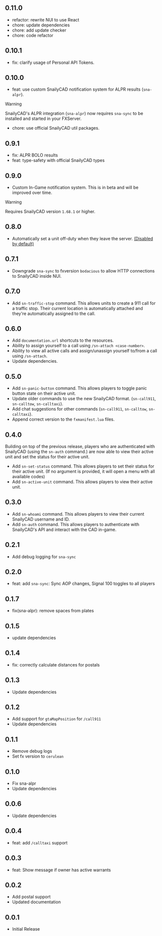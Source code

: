 ## 0.11.0

- refactor: rewrite NUI to use React
- chore: update dependencies
- chore: add update checker
- chore: code refactor

## 0.10.1

- fix: clarify usage of Personal API Tokens.

## 0.10.0

- feat: use custom SnailyCAD notification system for ALPR results (`sna-alpr`).

> [!WARNING]
> SnailyCAD's ALPR integration (`sna-alpr`) now requires `sna-sync` to be installed and started in your FXServer.

- chore: use official SnailyCAD util packages.

## 0.9.1

- fix: ALPR BOLO results
- feat: type-safety with official SnailyCAD types

## 0.9.0

- Custom In-Game notification system. This is in beta and will be improved over time.

> [!WARNING]
> Requires SnailyCAD version `1.68.1` or higher.

## 0.8.0

- Automatically set a unit off-duty when they leave the server. [(Disabled by default)](https://docs.snailycad.org/docs/fivem-integrations/scripts/sna-sync#configuration)

## 0.7.1

- Downgrade `sna-sync` to fxversion `bodacious` to allow HTTP connections to SnailyCAD inside NUI.

## 0.7.0

- Add `sn-traffic-stop` command. This allows units to create a 911 call for a traffic stop. Their current location is automatically attached and they're automatically assigned to the call.

## 0.6.0

- Add `documentation.url` shortcuts to the resources.
- Ability to assign yourself to a call using `/sn-attach <case-number>`.
- Ability to view all active calls and assign/unassign yourself to/from a call using `/sn-attach`.
- Update dependencies.

## 0.5.0

- Add `sn-panic-button` command. This allows players to toggle panic button state on their active unit.
- Update older commands to use the new SnailyCAD format. (`sn-call911`, `sn-calltow`, `sn-calltaxi`).
- Add chat suggestions for other commands (`sn-call911`, `sn-calltow`, `sn-calltaxi`).
- Append correct version to the `fxmanifest.lua` files.

## 0.4.0

Building on top of the previous release, players who are authenticated with SnailyCAD (using the `sn-auth` command.) are now able to view their active unit and set the status for their active unit.

- Add `sn-set-status` command. This allows players to set their status for their active unit. (If no argument is provided, it will open a menu with all available codes)
- Add `sn-active-unit` command. This allows players to view their active unit.

## 0.3.0

- Add `sn-whoami` command. This allows players to view their current SnailyCAD username and ID.
- Add `sn-auth` command. This allows players to authenticate with SnailyCAD's API and interact with the CAD in-game.

## 0.2.1

- Add debug logging for `sna-sync`

## 0.2.0

- feat: add `sna-sync`: Sync AOP changes, Signal 100 toggles to all players

## 0.1.7

- fix(sna-alpr): remove spaces from plates

## 0.1.5

- update dependencies

## 0.1.4

- fix: correctly calculate distances for postals

## 0.1.3

- Update dependencies

## 0.1.2

- Add support for `gtaMapPosition` for `/call911`
- Update dependencies

## 0.1.1

- Remove debug logs
- Set fx version to `cerulean`

## 0.1.0

- Fix sna-alpr
- Update dependencies

## 0.0.6

- Update dependencies

## 0.0.4

- feat: add `/calltaxi` support

## 0.0.3

- feat: Show message if owner has active warrants

## 0.0.2

- Add postal support
- Updated documentation

## 0.0.1

- Initial Release
